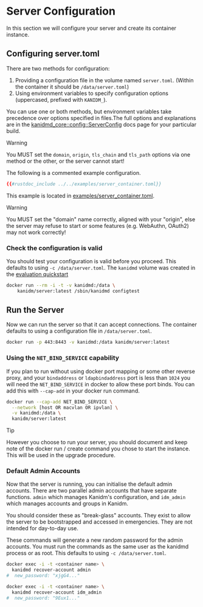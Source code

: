 # Server Configuration

In this section we will configure your server and create its container instance.

## Configuring server.toml

There are two methods for configuration:

1. Providing a configuration file in the volume named `server.toml`. (Within the container it should be
   `/data/server.toml`)
2. Using environment variables to specify configuration options (uppercased, prefixed with `KANIDM_`).

You can use one or both methods, but environment variables take precedence over options specified in files.The full
options and explanations are in the
[kanidmd_core::config::ServerConfig](https://kanidm.github.io/kanidm/master/rustdoc/kanidmd_core/config/struct.ServerConfig.html)
docs page for your particular build.

> [!WARNING]
>
> You MUST set the `domain`, `origin`, `tls_chain` and `tls_path` options via one method or the other, or the server
> cannot start!

The following is a commented example configuration.

```toml
{{#rustdoc_include ../../examples/server_container.toml}}
```

This example is located in
[examples/server_container.toml](https://github.com/kanidm/kanidm/blob/master/examples/server_container.toml).

> [!WARNING]
>
> You MUST set the "domain" name correctly, aligned with your "origin", else the server may refuse to start or some
> features (e.g. WebAuthn, OAuth2) may not work correctly!

### Check the configuration is valid

You should test your configuration is valid before you proceed. This defaults to using `-c /data/server.toml`. The
`kanidmd` volume was created in the [evaluation quickstart](evaluation_quickstart.md)

```bash
docker run --rm -i -t -v kanidmd:/data \
    kanidm/server:latest /sbin/kanidmd configtest
```

## Run the Server

Now we can run the server so that it can accept connections. The container defaults to using a configuration file in
`/data/server.toml`.

```bash
docker run -p 443:8443 -v kanidmd:/data kanidm/server:latest
```

### Using the `NET_BIND_SERVICE` capability

If you plan to run without using docker port mapping or some other reverse proxy, and your `bindaddress` or
`ldapbindaddress` port is less than `1024` you will need the `NET_BIND_SERVICE` in docker to allow these port binds. You
can add this with `--cap-add` in your docker run command.

```bash
docker run --cap-add NET_BIND_SERVICE \
  --network [host OR macvlan OR ipvlan] \
  -v kanidmd:/data \
  kanidm/server:latest
```

> [!TIP]
>
> However you choose to run your server, you should document and keep note of the docker run / create command you chose
> to start the instance. This will be used in the upgrade procedure.

### Default Admin Accounts

Now that the server is running, you can initialise the default admin accounts. There are two parallel admin accounts
that have separate functions. `admin` which manages Kanidm's configuration, and `idm_admin` which manages accounts and
groups in Kanidm.

You should consider these as "break-glass" accounts. They exist to allow the server to be bootstrapped and accessed in
emergencies. They are not intended for day-to-day use.

These commands will generate a new random password for the admin accounts. You must run the commands as the same user as
the kanidmd process or as root. This defaults to using `-c /data/server.toml`.

```bash
docker exec -i -t <container name> \
  kanidmd recover-account admin
#  new_password: "xjgG4..."
```

```bash
docker exec -i -t <container name> \
  kanidmd recover-account idm_admin
#  new_password: "9Eux1..."
```
